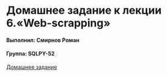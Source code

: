 # Домашнее задание к лекции 6.«Web-scrapping»

#### Выполнил: Смирнов Роман

#### Группа: SQLPY-52

[Домашнее задание](https://github.com/iMiktot/Py.2.lesson/blob/main/main.py)